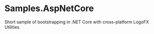 # Samples.AspNetCore
Short sample of bootstrapping in .NET Core with cross-platform LogoFX Utilities
